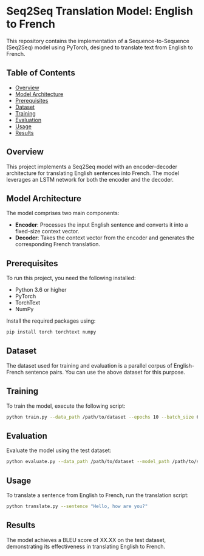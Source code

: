 # Seq2Seq Translation Model: English to French

This repository contains the implementation of a Sequence-to-Sequence (Seq2Seq) model using PyTorch, designed to translate text from English to French.

## Table of Contents
- [Overview](#overview)
- [Model Architecture](#model-architecture)
- [Prerequisites](#prerequisites)
- [Dataset](#dataset)
- [Training](#training)
- [Evaluation](#evaluation)
- [Usage](#usage)
- [Results](#results)

## Overview
This project implements a Seq2Seq model with an encoder-decoder architecture for translating English sentences into French. The model leverages an LSTM network for both the encoder and the decoder.

## Model Architecture
The model comprises two main components:
- **Encoder**: Processes the input English sentence and converts it into a fixed-size context vector.
- **Decoder**: Takes the context vector from the encoder and generates the corresponding French translation.

## Prerequisites
To run this project, you need the following installed:
- Python 3.6 or higher
- PyTorch
- TorchText
- NumPy

Install the required packages using:
```sh
pip install torch torchtext numpy
```

## Dataset
The dataset used for training and evaluation is a parallel corpus of English-French sentence pairs. You can use the above dataset for this purpose.

## Training
To train the model, execute the following script:
```sh
python train.py --data_path /path/to/dataset --epochs 10 --batch_size 64
```

## Evaluation
Evaluate the model using the test dataset:
```sh
python evaluate.py --data_path /path/to/dataset --model_path /path/to/saved_model
```

## Usage
To translate a sentence from English to French, run the translation script:
```sh
python translate.py --sentence "Hello, how are you?"
```

## Results
The model achieves a BLEU score of XX.XX on the test dataset, demonstrating its effectiveness in translating English to French.


